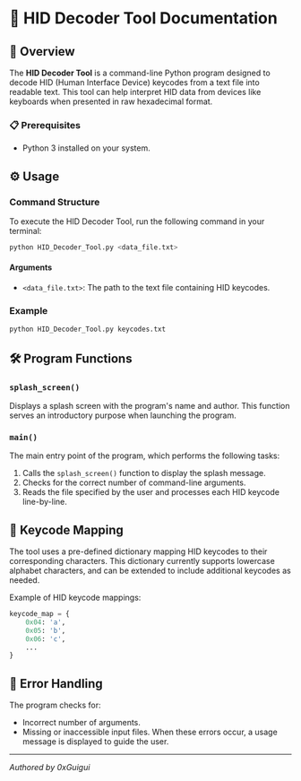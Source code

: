 # 🚀 HID Decoder Tool Documentation

## 📝 Overview
The **HID Decoder Tool** is a command-line Python program designed to decode HID (Human Interface Device) keycodes from a text file into readable text. This tool can help interpret HID data from devices like keyboards when presented in raw hexadecimal format.

### 📋 Prerequisites
- Python 3 installed on your system.

## ⚙️ Usage

### Command Structure
To execute the HID Decoder Tool, run the following command in your terminal:
```bash
python HID_Decoder_Tool.py <data_file.txt>
```

#### Arguments
- `<data_file.txt>`: The path to the text file containing HID keycodes.

### Example
```bash
python HID_Decoder_Tool.py keycodes.txt
```

## 🛠️ Program Functions

### `splash_screen()`
Displays a splash screen with the program's name and author. This function serves an introductory purpose when launching the program.

### `main()`
The main entry point of the program, which performs the following tasks:
1. Calls the `splash_screen()` function to display the splash message.
2. Checks for the correct number of command-line arguments.
3. Reads the file specified by the user and processes each HID keycode line-by-line.

## 🔑 Keycode Mapping
The tool uses a pre-defined dictionary mapping HID keycodes to their corresponding characters. This dictionary currently supports lowercase alphabet characters, and can be extended to include additional keycodes as needed.

Example of HID keycode mappings:
```python
keycode_map = {
    0x04: 'a',
    0x05: 'b',
    0x06: 'c',
    ...
}
```

## 🐛 Error Handling
The program checks for:
- Incorrect number of arguments.
- Missing or inaccessible input files.
When these errors occur, a usage message is displayed to guide the user.

---

*Authored by 0xGuigui*